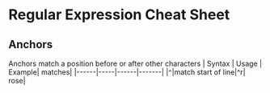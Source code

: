 # Regular Expression Cheat Sheet

## Anchors
Anchors match a position before or after other characters
| Syntax | Usage | Example| matches|
|------|-----|------|-------|
|`^`|match start of line|^r| rose|
